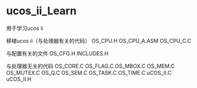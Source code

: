 # ucos_ii_Learn
用于学习ucos ii

移植ucos ii（与处理器有关的代码）
OS_CPU.H
OS_CPU_A.ASM
OS_CPU_C.C

与配置有关的文件
OS_CFG.H
INCLUDES.H

与处理器无关的代码
OS_CORE.C
OS_FLAG.C
OS_MBOX.C
OS_MEM.C
OS_MUTEX.C
OS_Q.C
OS_SEM.C
OS_TASK.C
OS_TIME.C
uCOS_II.C
uCOS_II.H
